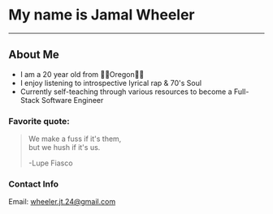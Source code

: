 # My name is Jamal Wheeler

---

## About Me


+ I am a 20 year old from 🌲🌲Oregon🌲🌲
+ I enjoy listening to introspective lyrical rap & 70's Soul
+ Currently self-teaching through various resources to become a Full-Stack Software Engineer

### Favorite quote:

> We make a fuss if it's them,  
> but we hush if it's us.
> 
> -Lupe Fiasco

### Contact Info

Email: wheeler.jt.24@gmail.com
